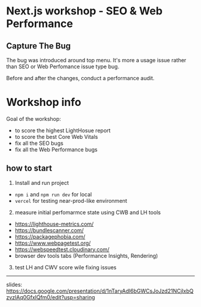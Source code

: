 # Next.js workshop - SEO & Web Performance

## Capture The Bug

The bug was introduced around top menu.
It's more a usage issue rather than SEO or Web Perfomance issue type bug.

Before and after the changes, conduct a performance audit.

# Workshop info

Goal of the workshop:

- to score the highest LightHosue report
- to score the best Core Web Vitals
- fix all the SEO bugs
- fix all the Web Performance bugs

## how to start

1.  Install and run project

- `npm i` and `npm run dev` for local
- `vercel` for testing near-prod-like environment

2.  measure initial perfomarmce state using CWB and LH tools

- https://lighthouse-metrics.com/
- https://bundlescanner.com/
- https://packagephobia.com/
- https://www.webpagetest.org/
- https://webspeedtest.cloudinary.com/
- browser dev tools tabs (Performance Insights, Rendering)

3.  test LH and CWV score wile fixing issues

---

slides: https://docs.google.com/presentation/d/1nTaryAdI6bGWCsJoJzd21NCjIxbQzvzlAq0GfxlQfm0/edit?usp=sharing
